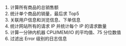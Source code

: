 1. 计算所有商品的总销售额
2. 统计单个商品的销量，最后求 Top5
3. 关联用户信息和浏览信息、下单信息
4. 统计网站所有的请求 IP 并统计每个 IP 的请求数量
5. 计算一分钟内机器 CPU/MEM/IO 的平均值、75 分位数值
6. 过滤出 Error 级别的日志信息
